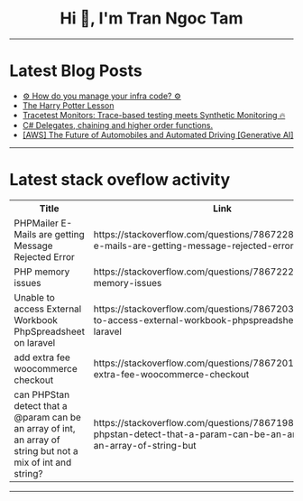 <h1 align="center">Hi 👋, I'm Tran Ngoc Tam</h1>

---

# Latest Blog Posts 
<!-- BLOG-POST-LIST:START -->
- [⚙️ How do you manage your infra code? ⚙️](https://dev.to/cyclops-ui/how-do-you-manage-your-infra-code-390e)
- [The Harry Potter Lesson](https://dev.to/rohitelyts/the-harry-potter-lesson-21hb)
- [Tracetest Monitors: Trace-based testing meets Synthetic Monitoring 🔥](https://dev.to/kubeshop/tracetest-monitors-trace-based-testing-meets-synthetic-monitoring-2f0f)
- [C# Delegates, chaining and higher order functions.](https://dev.to/emanuelgustafzon/c-delegates-chaining-and-higher-order-functions-3c7i)
- [[AWS] The Future of Automobiles and Automated Driving [Generative AI]](https://dev.to/reityerukohaku/aws-the-future-of-automobiles-and-automated-driving-generative-ai-3k9h)
<!-- BLOG-POST-LIST:END -->

---

# Latest stack oveflow activity
<table>
  <tr><th>Title</th><th>Link</th></tr>
  <!-- STACKOVERFLOW:START --><tr><td>PHPMailer E-Mails are getting Message Rejected Error</td><td>https://stackoverflow.com/questions/78672281/phpmailer-e-mails-are-getting-message-rejected-error</td></tr><tr><td>PHP memory issues</td><td>https://stackoverflow.com/questions/78672226/php-memory-issues</td></tr><tr><td>Unable to access External Workbook PhpSpreadsheet on laravel</td><td>https://stackoverflow.com/questions/78672037/unable-to-access-external-workbook-phpspreadsheet-on-laravel</td></tr><tr><td>add extra fee woocommerce checkout</td><td>https://stackoverflow.com/questions/78672012/add-extra-fee-woocommerce-checkout</td></tr><tr><td>can PHPStan detect that a @param can be an array of int, an array of string but not a mix of int and string?</td><td>https://stackoverflow.com/questions/78671984/can-phpstan-detect-that-a-param-can-be-an-array-of-int-an-array-of-string-but</td></tr><!-- STACKOVERFLOW:END -->
</table>

---



